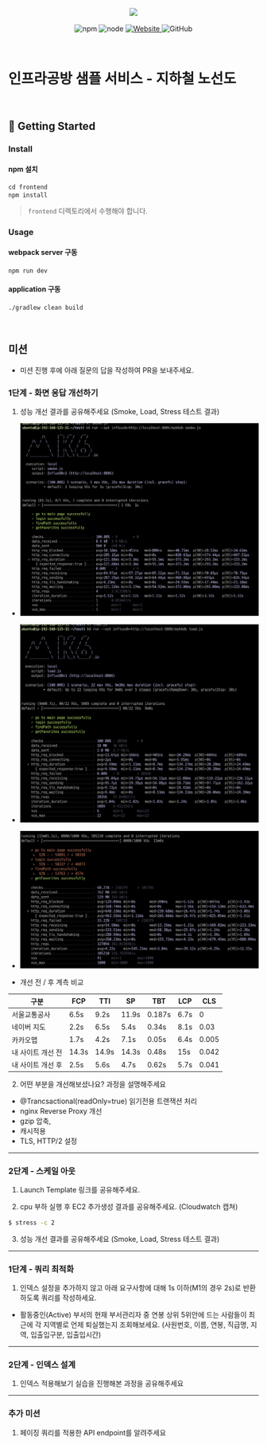 <p align="center">
    <img width="200px;" src="https://raw.githubusercontent.com/woowacourse/atdd-subway-admin-frontend/master/images/main_logo.png"/>
</p>
<p align="center">
  <img alt="npm" src="https://img.shields.io/badge/npm-%3E%3D%205.5.0-blue">
  <img alt="node" src="https://img.shields.io/badge/node-%3E%3D%209.3.0-blue">
  <a href="https://edu.nextstep.camp/c/R89PYi5H" alt="nextstep atdd">
    <img alt="Website" src="https://img.shields.io/website?url=https%3A%2F%2Fedu.nextstep.camp%2Fc%2FR89PYi5H">
  </a>
  <img alt="GitHub" src="https://img.shields.io/github/license/next-step/atdd-subway-service">
</p>

<br>

# 인프라공방 샘플 서비스 - 지하철 노선도

<br>

## 🚀 Getting Started

### Install
#### npm 설치
```
cd frontend
npm install
```
> `frontend` 디렉토리에서 수행해야 합니다.

### Usage
#### webpack server 구동
```
npm run dev
```
#### application 구동
```
./gradlew clean build
```
<br>

## 미션

* 미션 진행 후에 아래 질문의 답을 작성하여 PR을 보내주세요.


### 1단계 - 화면 응답 개선하기
1. 성능 개선 결과를 공유해주세요 (Smoke, Load, Stress 테스트 결과)
* ![](log-test/smoke/after/smoke_k6_after.png)
* ![](log-test/load/after/load_k6_after.png)
* ![](log-test/stress/after/stress_k6_after.png)

* 개선 전 / 후  계측 비교

| 구분         | FCP   | TTI   | SP    | TBT   | LCP  | CLS   |
|------------|-------|-------|-------|-------|------|-------|
| 서울교통공사     | 6.5s  | 9.2s  | 11.9s | 0.187s | 6.7s | 0     |
| 네이버 지도     | 2.2s  | 6.5s  | 5.4s  | 0.34s | 8.1s | 0.03  |
| 카카오맵       | 1.7s  | 4.2s  | 7.1s  | 0.05s | 6.4s | 0.005 |
| 내 사이트 개선 전 | 14.3s | 14.9s | 14.3s | 0.48s | 15s  | 0.042 |
| 내 사이트 개선 후 | 2.5s  | 5.6s  | 4.7s  | 0.62s | 5.7s | 0.041 |


2. 어떤 부분을 개선해보셨나요? 과정을 설명해주세요
* @Trancsactional(readOnly=true) 읽기전용 트랜잭션 처리
* nginx Reverse Proxy 개선
* gzip 압축,
* 캐시적용
* TLS, HTTP/2 설정

---

### 2단계 - 스케일 아웃

1. Launch Template 링크를 공유해주세요.

2. cpu 부하 실행 후 EC2 추가생성 결과를 공유해주세요. (Cloudwatch 캡쳐)

```sh
$ stress -c 2
```

3. 성능 개선 결과를 공유해주세요 (Smoke, Load, Stress 테스트 결과)

---

### 1단계 - 쿼리 최적화

1. 인덱스 설정을 추가하지 않고 아래 요구사항에 대해 1s 이하(M1의 경우 2s)로 반환하도록 쿼리를 작성하세요.

- 활동중인(Active) 부서의 현재 부서관리자 중 연봉 상위 5위안에 드는 사람들이 최근에 각 지역별로 언제 퇴실했는지 조회해보세요. (사원번호, 이름, 연봉, 직급명, 지역, 입출입구분, 입출입시간)

---

### 2단계 - 인덱스 설계

1. 인덱스 적용해보기 실습을 진행해본 과정을 공유해주세요

---

### 추가 미션

1. 페이징 쿼리를 적용한 API endpoint를 알려주세요
